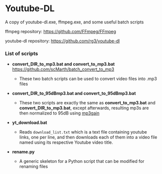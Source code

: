 # Youtube-DL
A copy of youtube-dl.exe, ffmpeg.exe, and some useful batch scripts

ffmpeg repository: https://github.com/FFmpeg/FFmpeg

youtube-dl repository: https://github.com/rg3/youtube-dl

### List of scripts

- **convert_DIR_to_mp3.bat and convert_to_mp3.bat** https://github.com/scMarth/batch_convert_to_mp3
  - These two batch scripts can be used to convert video files into .mp3 files
  
- **convert_DIR_to_95dBmp3.bat and convert_to_95dBmp3.bat**
  - These two scripts are exactly the same as **convert_to_mp3.bat** and **convert_DIR_to_mp3.bat**, except afterwards, resulting mp3s are then normalized to 95dB using [mp3gain](http://mp3gain.sourceforge.net/)
  
- **yt_download.bat**
  - Reads `download_list.txt` which is a text file containing youtube links, one per line, and then downloads each of them into a video file named using its respective Youtube video title.

- **rename.py**
  - A generic skeleton for a Python script that can be modified for renaming files
